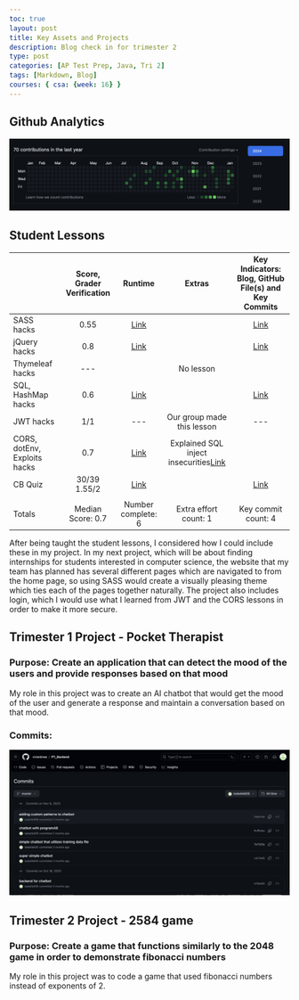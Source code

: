 ```yaml
---
toc: true
layout: post
title: Key Assets and Projects
description: Blog check in for trimester 2
type: post
categories: [AP Test Prep, Java, Tri 2]
tags: [Markdown, Blog]
courses: { csa: {week: 16} }
---
```


## Github Analytics
![github analytics](github_analytics.png)

## Student Lessons
|                              | Score, Grader Verification |      Runtime     |        Extras       | Key Indicators: Blog, GitHub File(s) and Key Commits |
|------------------------------|:--------------------------:|:----------------:|:-------------------:|:----------------------------------------------------:|
| SASS hacks |0.55|[Link](https://github.com/isabelle926/isabelleTri2/blob/main/_notebooks/2023-12-05-FinalSASSLesson.ipynb)|   |[Link](https://github.com/isabelle926/isabelleTri2/commit/1a5accf11a906e315548bcfebb4ffe15a98ce8b1)|
| jQuery hacks |0.8|[Link](https://github.com/isabelle926/isabelleTri2/blob/main/_notebooks/2023-12-07-CRUD-JQUERY-HACKS.ipynb)| |[Link](https://github.com/isabelle926/isabelleTri2/commit/1a5accf11a906e315548bcfebb4ffe15a98ce8b1)|
| Thymeleaf hacks |---|                  |No lesson|    |
| SQL, HashMap hacks |0.6|[Link](https://github.com/isabelle926/isabelleTri2/blob/main/_notebooks/2023-12-13-HashmapsHashsetsCollections.ipynb)|  |[Link](https://github.com/isabelle926/isabelleTri2/commit/1a5accf11a906e315548bcfebb4ffe15a98ce8b1)|
| JWT hacks | 1/1 |---|Our group made this lesson|---|
| CORS, dotEnv, Exploits hacks | 0.7 |[Link](https://github.com/isabelle926/isabelleTri2/blob/main/_notebooks/2023-12-08-JavaExploitsStudent.ipynb)|Explained SQL inject insecurities[Link](https://github.com/isabelle926/isabelleTri2/blob/main/_notebooks/2023-12-08-JavaExploitsStudent.ipynb)|
| CB Quiz |30/39 1.55/2|[Link](https://github.com/isabelle926/isabelleTri2/commit/f6aa9dd9f4dc8dd6a1ef69dab4284dc86296c427)|   |[Link](https://github.com/isabelle926/isabelleTri2/commit/f6aa9dd9f4dc8dd6a1ef69dab4284dc86296c427)|
|   |   |   |   |   |
| Totals | Median Score: 0.7 | Number complete: 6 | Extra effort count: 1 | Key commit count: 4 |

After being taught the student lessons, I considered how I could include these in my project. In my next project, which will be about finding internships for students interested in computer science, the website that my team has planned has several different pages which are navigated to from the home page, so using SASS would create a visually pleasing theme which ties each of the pages together naturally. The project also includes login, which I would use what I learned from JWT and the CORS lessons in order to make it more secure. 

## Trimester 1 Project - Pocket Therapist

### Purpose: Create an application that can detect the mood of the users and provide responses based on that mood

My role in this project was to create an AI chatbot that would get the mood of the user and generate a response and maintain a conversation based on that mood. 

### Commits:

![github analytics 2](keyind2.png)

## Trimester 2 Project - 2584 game

### Purpose: Create a game that functions similarly to the 2048 game in order to demonstrate fibonacci numbers

My role in this project was to code a game that used fibonacci numbers instead of exponents of 2. 
